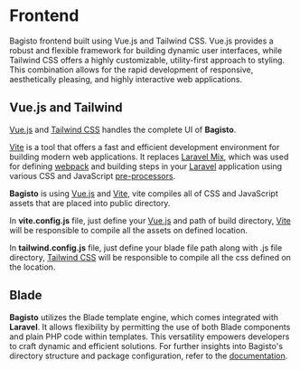 
# Frontend

Bagisto frontend built using Vue.js and Tailwind CSS. Vue.js provides a robust and flexible framework for building dynamic user interfaces, while Tailwind CSS offers a highly customizable, utility-first approach to styling. This combination allows for the rapid development of responsive, aesthetically pleasing, and highly interactive web applications.

## Vue.js and Tailwind

[Vue.js](https://vuejs.org/) and [Tailwind CSS](https://tailwindcss.com/) handles the complete UI of **Bagisto**.

[Vite](https://vitejs.dev/) is a tool that offers a fast and efficient development environment for building modern web applications. It replaces [Laravel Mix](https://laravel.com/docs/10.x/mix), which was used for defining [webpack](https://webpack.js.org/) and building steps in your [Laravel](https://laravel.com) application using various CSS and JavaScript [pre-processors](https://en.wikipedia.org/wiki/Preprocessor).

**Bagisto** is using [Vue.js](https://vuejs.org/) and [Vite](https://vitejs.dev/), vite compiles all of CSS and JavaScript assets that are placed into public directory.

In **vite.config.js** file, just define your [Vue.js](https://vuejs.org/) and path of build directory, [Vite](https://vitejs.dev/) will be responsible to compile all the assets on defined location.

In **tailwind.config.js** file, just define your blade file path along with .js file directory, [Tailwind CSS](https://tailwindcss.com/) will be responsible to compile all the css defined on the location.

## Blade

**Bagisto** utilizes the Blade template engine, which comes integrated with **Laravel**. It allows flexibility by permitting the use of both Blade components and plain PHP code within templates. This versatility empowers developers to craft dynamic and efficient solutions. For further insights into Bagisto's directory structure and package configuration, refer to the [documentation](https://devdocs.bagisto.com/2.x/packages/views.html#directory-structure).